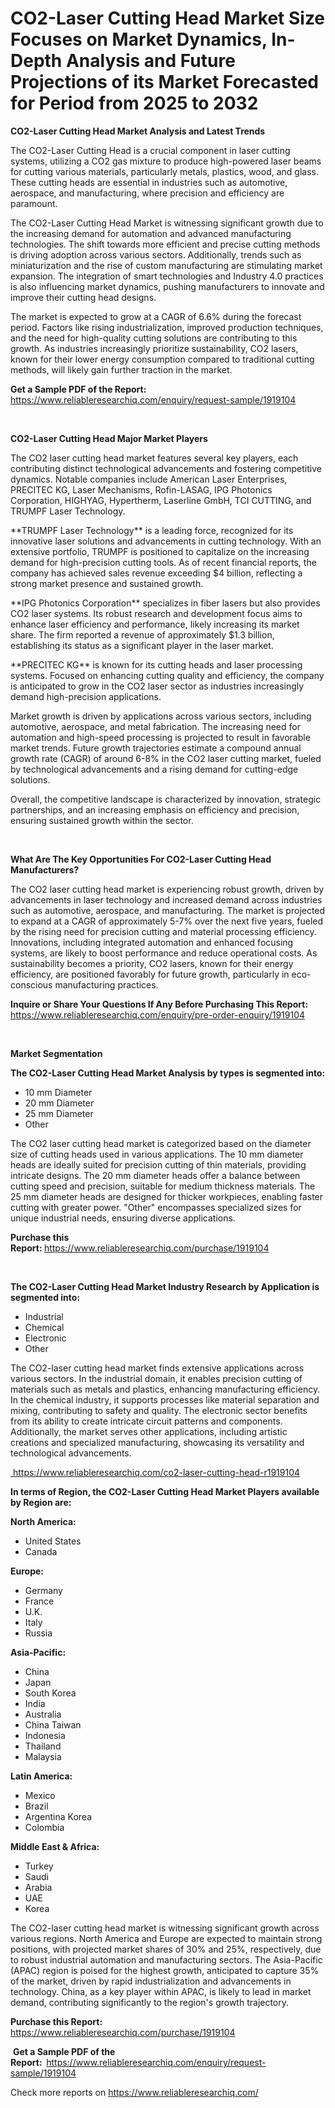 <p><h1>CO2-Laser Cutting Head Market Size Focuses on Market Dynamics, In-Depth Analysis and Future Projections of its Market Forecasted for Period from 2025 to 2032</h1></p><p><strong>CO2-Laser Cutting Head Market Analysis and Latest Trends</strong></p>
<p><p>The CO2-Laser Cutting Head is a crucial component in laser cutting systems, utilizing a CO2 gas mixture to produce high-powered laser beams for cutting various materials, particularly metals, plastics, wood, and glass. These cutting heads are essential in industries such as automotive, aerospace, and manufacturing, where precision and efficiency are paramount.</p><p>The CO2-Laser Cutting Head Market is witnessing significant growth due to the increasing demand for automation and advanced manufacturing technologies. The shift towards more efficient and precise cutting methods is driving adoption across various sectors. Additionally, trends such as miniaturization and the rise of custom manufacturing are stimulating market expansion. The integration of smart technologies and Industry 4.0 practices is also influencing market dynamics, pushing manufacturers to innovate and improve their cutting head designs.</p><p>The market is expected to grow at a CAGR of 6.6% during the forecast period. Factors like rising industrialization, improved production techniques, and the need for high-quality cutting solutions are contributing to this growth. As industries increasingly prioritize sustainability, CO2 lasers, known for their lower energy consumption compared to traditional cutting methods, will likely gain further traction in the market.</p></p>
<p><strong>Get a Sample PDF of the Report:&nbsp;</strong> <a href="https://www.reliableresearchiq.com/enquiry/request-sample/1919104?utm_campaign=1720&utm_medium=2&utm_source=Github&utm_content=ia&utm_term=14012025&utm_id=co2-laser-cutting-head">https://www.reliableresearchiq.com/enquiry/request-sample/1919104</a></p>
<p>&nbsp;</p>
<p><strong>CO2-Laser Cutting Head Major Market Players</strong></p>
<p><p>The CO2 laser cutting head market features several key players, each contributing distinct technological advancements and fostering competitive dynamics. Notable companies include American Laser Enterprises, PRECITEC KG, Laser Mechanisms, Rofin-LASAG, IPG Photonics Corporation, HIGHYAG, Hypertherm, Laserline GmbH, TCI CUTTING, and TRUMPF Laser Technology.</p><p>**TRUMPF Laser Technology** is a leading force, recognized for its innovative laser solutions and advancements in cutting technology. With an extensive portfolio, TRUMPF is positioned to capitalize on the increasing demand for high-precision cutting tools. As of recent financial reports, the company has achieved sales revenue exceeding $4 billion, reflecting a strong market presence and sustained growth.</p><p>**IPG Photonics Corporation** specializes in fiber lasers but also provides CO2 laser systems. Its robust research and development focus aims to enhance laser efficiency and performance, likely increasing its market share. The firm reported a revenue of approximately $1.3 billion, establishing its status as a significant player in the laser market.</p><p>**PRECITEC KG** is known for its cutting heads and laser processing systems. Focused on enhancing cutting quality and efficiency, the company is anticipated to grow in the CO2 laser sector as industries increasingly demand high-precision applications.</p><p>Market growth is driven by applications across various sectors, including automotive, aerospace, and metal fabrication. The increasing need for automation and high-speed processing is projected to result in favorable market trends. Future growth trajectories estimate a compound annual growth rate (CAGR) of around 6-8% in the CO2 laser cutting market, fueled by technological advancements and a rising demand for cutting-edge solutions.</p><p>Overall, the competitive landscape is characterized by innovation, strategic partnerships, and an increasing emphasis on efficiency and precision, ensuring sustained growth within the sector.</p></p>
<p>&nbsp;</p>
<p><strong>What Are The Key Opportunities For CO2-Laser Cutting Head Manufacturers?</strong></p>
<p><p>The CO2 laser cutting head market is experiencing robust growth, driven by advancements in laser technology and increased demand across industries such as automotive, aerospace, and manufacturing. The market is projected to expand at a CAGR of approximately 5-7% over the next five years, fueled by the rising need for precision cutting and material processing efficiency. Innovations, including integrated automation and enhanced focusing systems, are likely to boost performance and reduce operational costs. As sustainability becomes a priority, CO2 lasers, known for their energy efficiency, are positioned favorably for future growth, particularly in eco-conscious manufacturing practices.</p></p>
<p><strong>Inquire or Share Your Questions If Any Before Purchasing This Report:</strong> <a href="https://www.reliableresearchiq.com/enquiry/pre-order-enquiry/1919104?utm_campaign=1720&utm_medium=2&utm_source=Github&utm_content=ia&utm_term=14012025&utm_id=co2-laser-cutting-head">https://www.reliableresearchiq.com/enquiry/pre-order-enquiry/1919104</a></p>
<p>&nbsp;</p>
<p><strong>Market Segmentation</strong></p>
<p><strong>The CO2-Laser Cutting Head Market Analysis by types is segmented into:</strong></p>
<p><ul><li>10 mm Diameter</li><li>20 mm Diameter</li><li>25 mm Diameter</li><li>Other</li></ul></p>
<p><p>The CO2 laser cutting head market is categorized based on the diameter size of cutting heads used in various applications. The 10 mm diameter heads are ideally suited for precision cutting of thin materials, providing intricate designs. The 20 mm diameter heads offer a balance between cutting speed and precision, suitable for medium thickness materials. The 25 mm diameter heads are designed for thicker workpieces, enabling faster cutting with greater power. "Other" encompasses specialized sizes for unique industrial needs, ensuring diverse applications.</p></p>
<p><strong>Purchase this Report:&nbsp;</strong><a href="https://www.reliableresearchiq.com/purchase/1919104?utm_campaign=1720&utm_medium=2&utm_source=Github&utm_content=ia&utm_term=14012025&utm_id=co2-laser-cutting-head">https://www.reliableresearchiq.com/purchase/1919104</a></p>
<p>&nbsp;</p>
<p><strong>The CO2-Laser Cutting Head Market Industry Research by Application is segmented into:</strong></p>
<p><ul><li>Industrial</li><li>Chemical</li><li>Electronic</li><li>Other</li></ul></p>
<p><p>The CO2-laser cutting head market finds extensive applications across various sectors. In the industrial domain, it enables precision cutting of materials such as metals and plastics, enhancing manufacturing efficiency. In the chemical industry, it supports processes like material separation and mixing, contributing to safety and quality. The electronic sector benefits from its ability to create intricate circuit patterns and components. Additionally, the market serves other applications, including artistic creations and specialized manufacturing, showcasing its versatility and technological advancements.</p></p>
<p><a href="https://www.reliableresearchiq.com/co2-laser-cutting-head-r1919104?utm_campaign=1720&utm_medium=2&utm_source=Github&utm_content=ia&utm_term=14012025&utm_id=co2-laser-cutting-head">&nbsp;https://www.reliableresearchiq.com/co2-laser-cutting-head-r1919104</a></p>
<p><strong>In terms of Region, the CO2-Laser Cutting Head Market Players available by Region are:</strong></p>
<p>
    <p> <strong> North America: </strong>
        <ul>
            <li>United States</li>
            <li>Canada</li>
        </ul>
        </p> 
    <p> <strong> Europe: </strong>
        <ul>
            <li>Germany</li>
            <li>France</li>
            <li>U.K.</li>
            <li>Italy</li>
            <li>Russia</li>
        </ul>
        </p> 
    <p> <strong> Asia-Pacific: </strong>
        <ul>
            <li>China</li>
            <li>Japan</li>
            <li>South Korea</li>
            <li>India</li>
            <li>Australia</li>
            <li>China Taiwan</li>
            <li>Indonesia</li>
            <li>Thailand</li>
            <li>Malaysia</li>
        </ul>
        </p> 
    <p> <strong> Latin America: </strong>
        <ul>
            <li>Mexico</li>
            <li>Brazil</li>
            <li>Argentina Korea</li>
            <li>Colombia</li>
        </ul>
        </p> 
    <p> <strong> Middle East & Africa: </strong>
        <ul>
            <li>Turkey</li>
            <li>Saudi</li>
            <li>Arabia</li>
            <li>UAE</li>
            <li>Korea</li>
        </ul>
    </p>
    </p>
<p><p>The CO2-laser cutting head market is witnessing significant growth across various regions. North America and Europe are expected to maintain strong positions, with projected market shares of 30% and 25%, respectively, due to robust industrial automation and manufacturing sectors. The Asia-Pacific (APAC) region is poised for the highest growth, anticipated to capture 35% of the market, driven by rapid industrialization and advancements in technology. China, as a key player within APAC, is likely to lead in market demand, contributing significantly to the region's growth trajectory.</p></p>
<p><strong>Purchase this Report: </strong><a href="https://www.reliableresearchiq.com/purchase/1919104?utm_campaign=1720&utm_medium=2&utm_source=Github&utm_content=ia&utm_term=14012025&utm_id=co2-laser-cutting-head">https://www.reliableresearchiq.com/purchase/1919104</a></p>
<p>&nbsp;<strong>Get a Sample PDF of the Report:&nbsp;&nbsp;</strong><a href="https://www.reliableresearchiq.com/enquiry/request-sample/1919104?utm_campaign=1720&utm_medium=2&utm_source=Github&utm_content=ia&utm_term=14012025&utm_id=co2-laser-cutting-head">https://www.reliableresearchiq.com/enquiry/request-sample/1919104</a></p>
<p><strong></strong></p>
<p>Check more reports on <a href="https://www.reliableresearchiq.com/?utm_campaign=1720&utm_medium=2&utm_source=Github&utm_content=ia&utm_term=14012025&utm_id=co2-laser-cutting-head">https://www.reliableresearchiq.com/</a></p>